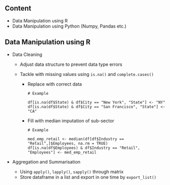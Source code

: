 
## Content
- Data Manipulation using R
- Data Manipulation using Python (Numpy, Pandas etc.)


## Data Manipulation using R
- Data Cleaning
  - Adjust data structure to prevent data type errors
    
  - Tackle with missing values using `is.na()` and `complete.cases()`
    - Replace with correct data
      ```{r}
      # Example
      
      df[is.na(df$State) & df$City == "New York", "State"] <- "NY"
      df[is.na(df$State) & df$City == "San Francisco", "State"] <- "CA"
      ```
      
    - Fill with median imputation of sub-sector
       ```{r}
      # Example
       
      med_emp_retail <- median(df[df$Industry == "Retail",]$Employees, na.rm = TRUE)
      df[is.na(df$Employees) & df$Industry == "Retail", "Employees"] <- med_emp_retail
      ```
      
  
- Aggregation and Summarisation
  - Using `apply()`, `lapply()`, `sapply()` through matrix
  - Store dataframe in a list and export in one time by `export_list()`
    




